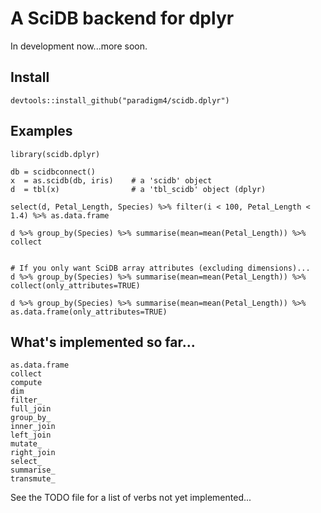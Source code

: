 # A SciDB backend for dplyr

In development now...more soon.

## Install

```{r}
devtools::install_github("paradigm4/scidb.dplyr")
```

## Examples

```{r}
library(scidb.dplyr)

db = scidbconnect()
x  = as.scidb(db, iris)    # a 'scidb' object
d  = tbl(x)                # a 'tbl_scidb' object (dplyr)

select(d, Petal_Length, Species) %>% filter(i < 100, Petal_Length < 1.4) %>% as.data.frame

d %>% group_by(Species) %>% summarise(mean=mean(Petal_Length)) %>% collect


# If you only want SciDB array attributes (excluding dimensions)...
d %>% group_by(Species) %>% summarise(mean=mean(Petal_Length)) %>% collect(only_attributes=TRUE)

d %>% group_by(Species) %>% summarise(mean=mean(Petal_Length)) %>% as.data.frame(only_attributes=TRUE)
```

## What's implemented so far...

```
as.data.frame
collect
compute
dim
filter_
full_join
group_by_
inner_join
left_join
mutate_
right_join
select_
summarise_
transmute_
```

See the TODO file for a list of verbs not yet implemented...
